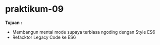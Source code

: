 # praktikum-09

**Tujuan :**
- Membangun mental mode supaya terbiasa ngoding dengan Style ES6
- Refacktor Legacy Code ke ES6
